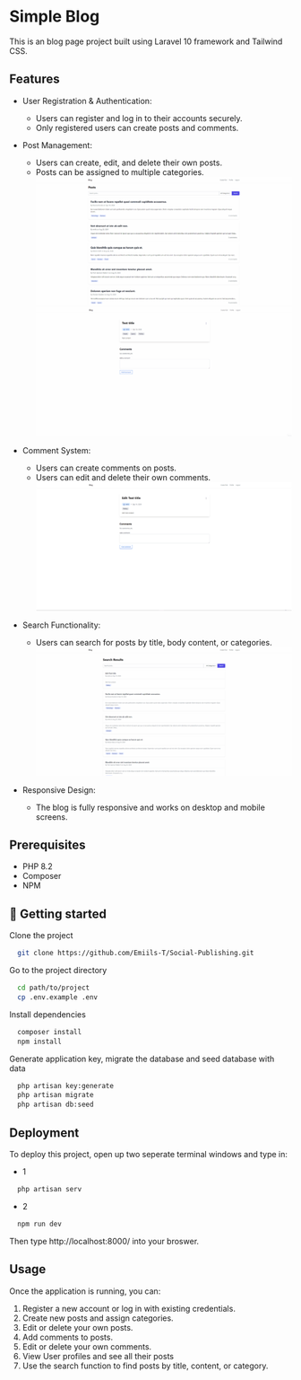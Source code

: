 

# Simple Blog


This is an blog page project built using Laravel 10 framework and Tailwind CSS.

## Features

- User Registration & Authentication:
    - Users can register and log in to their accounts securely.
    - Only registered users can create posts and comments.


- Post Management:
    - Users can create, edit, and delete their own posts.
    - Posts can be assigned to multiple categories.
    ![Post Creation](/public/images/readme/post-creation.gif)
    ![Post Editing](/public/images/readme/post-edit.gif)

- Comment System:
    - Users can create comments on posts.
    - Users can edit and delete their own comments.
    ![Comment System](/public/images/readme/comment-system.gif)


- Search Functionality:
    - Users can search for posts by title, body content, or categories.
    ![Search System](/public/images/readme/search.gif)


- Responsive Design:
    - The blog is fully responsive and works on desktop and mobile screens.

## Prerequisites
- PHP 8.2
- Composer
- NPM
## 🚀 Getting started

Clone the project

```bash
  git clone https://github.com/Emiils-T/Social-Publishing.git
```

Go to the project directory

```bash
  cd path/to/project
  cp .env.example .env
```

Install dependencies

```bash
  composer install
  npm install 
```
Generate application key, migrate the database and seed database with data
```bash
  php artisan key:generate
  php artisan migrate
  php artisan db:seed
```

## Deployment

To deploy this project, open up two seperate terminal windows and type in:

- 1
```bash
  php artisan serv
```
- 2
```bash
  npm run dev
```

Then type http://localhost:8000/ into your broswer.

## Usage
Once the application is running, you can:

1. Register a new account or log in with existing credentials.
2. Create new posts and assign categories.
3. Edit or delete your own posts.
4. Add comments to posts.
5. Edit or delete your own comments.
6. View User profiles and see all their posts
7. Use the search function to find posts by title, content, or category.
    

